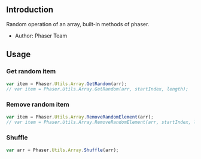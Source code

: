 
## Introduction

Random operation of an array, built-in methods of phaser.

- Author: Phaser Team

## Usage

### Get random item

```javascript
var item = Phaser.Utils.Array.GetRandom(arr);
// var item = Phaser.Utils.Array.GetRandom(arr, startIndex, length);
```

### Remove random item

```javascript
var item = Phaser.Utils.Array.RemoveRandomElement(arr);
// var item = Phaser.Utils.Array.RemoveRandomElement(arr, startIndex, length);
```

### Shuffle

```javascript
var arr = Phaser.Utils.Array.Shuffle(arr);
```